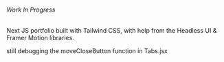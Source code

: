 ###### Work In Progress

Next JS portfolio built with Tailwind CSS, with help from the Headless UI & Framer Motion libraries. 

still debugging the moveCloseButton function in Tabs.jsx

